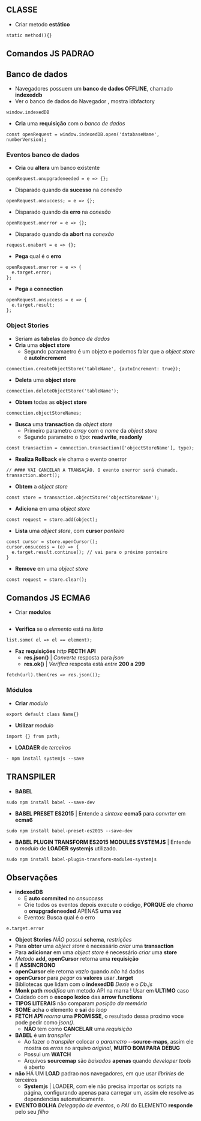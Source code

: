 
## CLASSE
- Criar metodo **estático**
```
static method(){}
```

## Comandos JS PADRAO

## Banco de dados
- Navegadores possuem um **banco de dados OFFLINE**, chamado **indexeddb**
- Ver o banco de dados do Navegador , mostra idbfactory
```
window.indexedDB
```
- **Cria** uma **requisição** com o _banco de dados_
```
const openRequest = window.indexedDB.open('databaseName', numberVersion);
```
### Eventos banco de dados
- **Cria** ou **altera** um banco existente
```
openRequest.onupgradeneeded = e => {};
```
- Disparado quando da **sucesso** na _conexão_
```
openRequest.onsuccess; = e => {};
```
- Disparado quando da **erro** na _conexão_
```
openRequest.onerror = e => {};
```
- Disparado quando da **abort** na _conexão_
```
request.onabort = e => {};
```
- **Pega** qual é o **erro**
```
openRequest.onerror = e => {
  e.target.error;
};
```
- **Pega** a **connection**
```
openRequest.onsuccess = e => {
  e.target.result;
};
```
### Object Stories
- Seriam as **tabelas** do _banco de dados_
- **Cria** uma **object store**
  - Segundo paramaetro é um objeto e podemos falar que a _object store_ é **autoIncrement**
```
connection.createObjectStore('tableName', {autoIncrement: true});
```
- **Deleta** uma **object store**
```
connection.deleteObjectStore('tableName');
```
- **Obtem** todas as **object store**
```
connection.objectStoreNames;
```
- **Busca** uma **transaction** da _object store_
  - Primeiro parametro _array_ com o _nome_ da _object store_
  - Segundo parametro o _tipo_: **readwrite**, **readonly**
```
const transaction = connection.transaction(['objectStoreName'], type);
```
- **Realiza Rollback** ele chama o evento onerror
```
// #### VAI CANCELAR A TRANSAÇÃO. O evento onerror será chamado.
transaction.abort();
```
- **Obtem** a _object store_
```
const store = transaction.objectStore('objectStoreName');
```
- **Adiciona** em uma _object store_
```
const request = store.add(object);
```
- **Lista** uma _object store_, com **cursor** _ponteiro_
```
const cursor = store.openCursor();
cursor.onsuccess = (e) => {
  e.target.result.continue(); // vai para o próximo ponteiro
}
```
- **Remove** em uma _object store_
```
const request = store.clear();
```

## Comandos JS ECMA6
- Criar **modulos**
```
```
-  **Verifica** se o _elemento_ está na _lista_
```
list.some( el => el == element);
```
- **Faz requisições** _http_ **FECTH API**
  - **res.json()** | _Converte_ resposta para _json_
  - **res.ok()** | _Verifica_ resposta está  _entre_ **200 a 299**
```
fetch(url).then(res => res.json());
```

### Módulos
- **Criar** _modulo_
```
export default class Name{}
```
- **Utilizar** _modulo_
```
import {} from path;
```
- **LOADAER** de _terceiros_
```
- npm install systemjs --save
```

## TRANSPILER
- **BABEL**
```
sudo npm install babel --save-dev
```
- **BABEL PRESET ES2015** | Entende a _sintaxe_ **ecma5** para _convrter_ em **ecma6**
```
sudo npm install babel-preset-es2015 --save-dev
```
- **BABEL PLUGIN TRANSFORM ES2015 MODULES SYSTEMJS** | Entende o _modulo_ de **LOADER** **systemjs** utilizado.
```
sudo npm install babel-plugin-transform-modules-systemjs
```

## Observações
- **indexedDB**
  - É **auto commited** no _onsuccess_
  - Crie todos os eventos depois execute o código, **PORQUE** ele _chama_ o **onupgradeneeded** APENAS **uma vez**
  - Eventos: Busca qual é o erro
```
e.target.error
```
  - **Object Stories** _NÃO_ possui **schema**, _restrições_
  - Para **obter** uma _object store_ é necessário _criar_ uma **transaction**
  - Para **adicionar** em uma _object store_ é necessário _criar_ uma **store**
  - _Metodo_ **add, openCursor** retorna uma **requisição**
  - É **ASSINCRONO**
  - **openCursor** ele retorna _vazio_ quando _não_ há dados
  - **openCursor** para _pegar_ os **valores** usar **.target**
  - Bibliotecas que lidam com o **indexedDB** _Dexie_ e o _Db.js_
- **Monk path** _modifica_ um metodo API na marra ! Usar em **ULTIMO** caso
- Cuidado com o **escopo lexico** das **arrow functions**
- **TIPOS LITERAIS** não comparam _posição da memória_
- **SOME** acha o elemento e **sai** do _loop_
- **FETCH API** _reorna_ uma **PROMISSE**, o resultado dessa proximo voce pode pedir como _json()_.
  - **NÃO** tem como **CANCELAR** uma _requisição_
- **BABEL** é um _transpiler_
  - Ao fazer o _transpiler_ colocar o _parametro_ **--source-maps**, assim ele mostra os _erros_ no arquivo _original_, **MUITO BOM PARA DEBUG**
  - Possui um **WATCH**
  - Arquivos **sourcemap** são _baixados_ **apenas** quando _developer tools_ é aberto
- **não** HÁ UM **LOAD** padrao nos navegadores, em que usar _libriries_ de terceiros
  - **Systemjs** | LOADER, com ele não precisa importar os scripts na página, configurando apenas para carregar um, assim ele resolve as dependencias automaticamente.
- **EVENTO BOLHA** _Delegação de eventos_, o _PAI_ do ELEMENTO **responde** pelo seu _filho_
